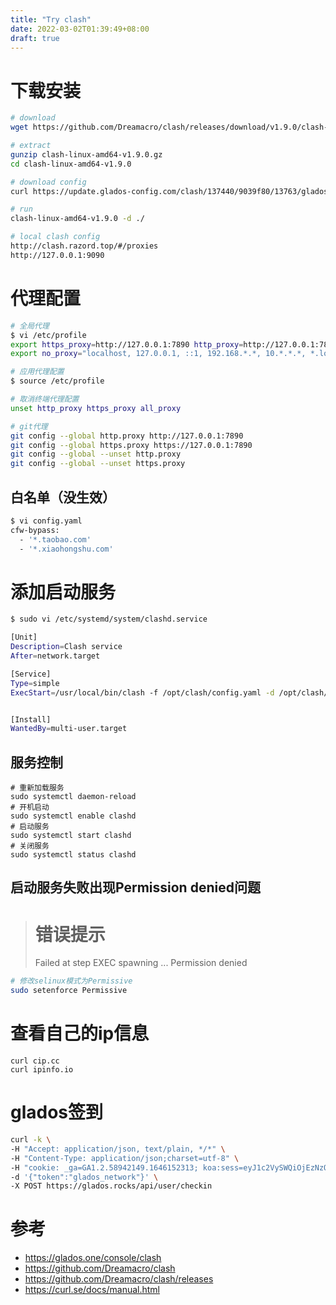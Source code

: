 ```yaml
---
title: "Try clash"
date: 2022-03-02T01:39:49+08:00
draft: true
---
```


# 下载安装
```bash
# download
wget https://github.com/Dreamacro/clash/releases/download/v1.9.0/clash-linux-amd64-v1.9.0.gz

# extract
gunzip clash-linux-amd64-v1.9.0.gz
cd clash-linux-amd64-v1.9.0

# download config
curl https://update.glados-config.com/clash/137440/9039f80/13763/glados.yaml > config.yaml 

# run
clash-linux-amd64-v1.9.0 -d ./

# local clash config
http://clash.razord.top/#/proxies
http://127.0.0.1:9090
```

# 代理配置
```bash
# 全局代理
$ vi /etc/profile
export https_proxy=http://127.0.0.1:7890 http_proxy=http://127.0.0.1:7890 all_proxy=socks5://127.0.0.1:7890
export no_proxy="localhost, 127.0.0.1, ::1, 192.168.*.*, 10.*.*.*, *.local, *.taobao.com, *.xiaohongshu.com"

# 应用代理配置
$ source /etc/profile

# 取消终端代理配置
unset http_proxy https_proxy all_proxy

# git代理
git config --global http.proxy http://127.0.0.1:7890
git config --global https.proxy https://127.0.0.1:7890
git config --global --unset http.proxy
git config --global --unset https.proxy
```

## 白名单（没生效）
```bash
$ vi config.yaml
cfw-bypass:
  - '*.taobao.com'
  - '*.xiaohongshu.com'
```
# 添加启动服务
```bash
$ sudo vi /etc/systemd/system/clashd.service

[Unit]
Description=Clash service
After=network.target

[Service]
Type=simple
ExecStart=/usr/local/bin/clash -f /opt/clash/config.yaml -d /opt/clash/config


[Install]
WantedBy=multi-user.target
```

## 服务控制
```
# 重新加载服务
sudo systemctl daemon-reload
# 开机启动
sudo systemctl enable clashd
# 启动服务
sudo systemctl start clashd
# 关闭服务
sudo systemctl status clashd
```

## 启动服务失败出现Permission denied问题
> # 错误提示
> Failed at step EXEC spawning ... Permission denied
```bash
# 修改selinux模式为Permissive
sudo setenforce Permissive 
```

# 查看自己的ip信息
```
curl cip.cc
curl ipinfo.io
```

# glados签到
```bash
curl -k \
-H "Accept: application/json, text/plain, */*" \
-H "Content-Type: application/json;charset=utf-8" \
-H "cookie: _ga=GA1.2.58942149.1646152313; koa:sess=eyJ1c2VySWQiOjEzNzQ0MCwiX2V4cGlyZSI6MTY3MjA3MjUwNTUyNSwiX21heEFnZSI6MjU5MjAwMDAwMDB9; koa:sess.sig=9RyyYB5hrzso_s42mjOAlVcXQAI; _gid=GA1.2.1761327286.1649942988; _gat_gtag_UA_104464600_2=1" \
-d '{"token":"glados_network"}' \
-X POST https://glados.rocks/api/user/checkin
```


# 参考
* https://glados.one/console/clash
* https://github.com/Dreamacro/clash
* https://github.com/Dreamacro/clash/releases
* https://curl.se/docs/manual.html
